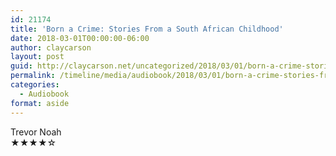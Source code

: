 ```yaml
---
id: 21174
title: 'Born a Crime: Stories From a South African Childhood'
date: 2018-03-01T00:00:00-06:00
author: claycarson
layout: post
guid: http://claycarson.net/uncategorized/2018/03/01/born-a-crime-stories-from-a-south-african-childhood/
permalink: /timeline/media/audiobook/2018/03/01/born-a-crime-stories-from-a-south-african-childhood/
categories:
  - Audiobook
format: aside
---
```

<div class="media-details"></div>

<div class="media-creator">Trevor Noah</div>

<div class="media-rating">★★★★☆</div>